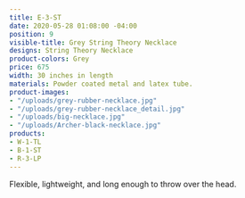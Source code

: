 ```yaml
---
title: E-3-ST
date: 2020-05-28 01:08:00 -04:00
position: 9
visible-title: Grey String Theory Necklace
designs: String Theory Necklace
product-colors: Grey
price: 675
width: 30 inches in length
materials: Powder coated metal and latex tube.
product-images:
- "/uploads/grey-rubber-necklace.jpg"
- "/uploads/grey-rubber-necklace_detail.jpg"
- "/uploads/big-necklace.jpg"
- "/uploads/Archer-black-necklace.jpg"
products:
- W-1-TL
- B-1-ST
- R-3-LP
---
```


Flexible, lightweight, and long enough to throw over the head.